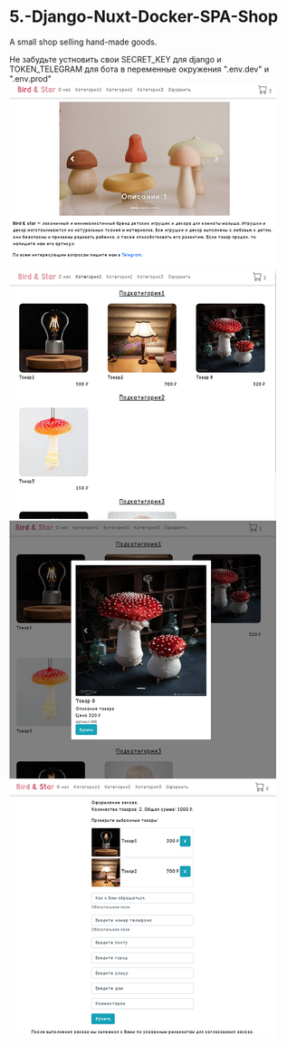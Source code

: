 # 5.-Django-Nuxt-Docker-SPA-Shop
A small shop selling hand-made goods.


Не забудьте устновить свои SECRET_KEY для django и TOKEN_TELEGRAM для бота в переменные окружения ".env.dev" и ".env.prod"
![](https://github.com/jimbojimih/5.-Django-Nuxt-Docker-SPA-Shop/blob/master/!screenshots%20for%20github/screen1.png)
![](https://github.com/jimbojimih/5.-Django-Nuxt-Docker-SPA-Shop/blob/master/!screenshots%20for%20github/screen2.png)
![](https://github.com/jimbojimih/5.-Django-Nuxt-Docker-SPA-Shop/blob/master/!screenshots%20for%20github/screen3.png)
![](https://github.com/jimbojimih/5.-Django-Nuxt-Docker-SPA-Shop/blob/master/!screenshots%20for%20github/screen4.png)
